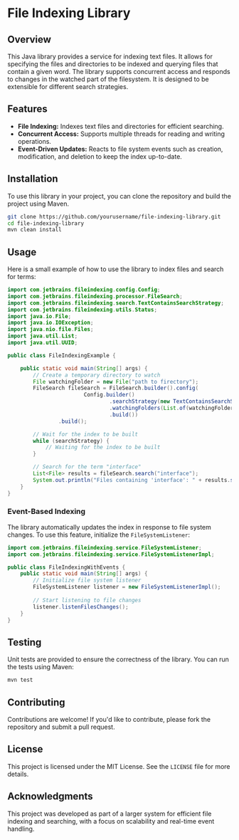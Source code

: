# File Indexing Library

## Overview

This Java library provides a service for indexing text files. It allows for specifying the files and directories to be indexed and querying files that contain a given word. The library supports concurrent access and responds to changes in the watched part of the filesystem. It is designed to be extensible for different search strategies.

## Features

- **File Indexing:** Indexes text files and directories for efficient searching.
- **Concurrent Access:** Supports multiple threads for reading and writing operations.
- **Event-Driven Updates:** Reacts to file system events such as creation, modification, and deletion to keep the index up-to-date.

## Installation

To use this library in your project, you can clone the repository and build the project using Maven.

```bash
git clone https://github.com/yourusername/file-indexing-library.git
cd file-indexing-library
mvn clean install
```

## Usage

Here is a small example of how to use the library to index files and search for terms:

```java
import com.jetbrains.fileindexing.config.Config;
import com.jetbrains.fileindexing.processor.FileSearch;
import com.jetbrains.fileindexing.search.TextContainsSearchStrategy;
import com.jetbrains.fileindexing.utils.Status;
import java.io.File;
import java.io.IOException;
import java.nio.file.Files;
import java.util.List;
import java.util.UUID;

public class FileIndexingExample {

    public static void main(String[] args) {
        // Create a temporary directory to watch
        File watchingFolder = new File("path to firectory");
        FileSearch fileSearch = FileSearch.builder().config(
                        Config.builder()
                                .searchStrategy(new TextContainsSearchStrategy())
                                .watchingFolders(List.of(watchingFolder))
                                .build())
                .build();

        // Wait for the index to be built
        while (searchStrategy) {
            // Waiting for the index to be built
        }

        // Search for the term "interface"
        List<File> results = fileSearch.search("interface");
        System.out.println("Files containing 'interface': " + results.size());
    }
}
```

### Event-Based Indexing

The library automatically updates the index in response to file system changes. To use this feature, initialize the `FileSystemListener`:

```java
import com.jetbrains.fileindexing.service.FileSystemListener;
import com.jetbrains.fileindexing.service.FileSystemListenerImpl;

public class FileIndexingWithEvents {
    public static void main(String[] args) {
        // Initialize file system listener
        FileSystemListener listener = new FileSystemListenerImpl();
        
        // Start listening to file changes
        listener.listenFilesChanges();
    }
}
```

## Testing

Unit tests are provided to ensure the correctness of the library. You can run the tests using Maven:

```bash
mvn test
```

## Contributing

Contributions are welcome! If you'd like to contribute, please fork the repository and submit a pull request.

## License

This project is licensed under the MIT License. See the `LICENSE` file for more details.

## Acknowledgments

This project was developed as part of a larger system for efficient file indexing and searching, with a focus on scalability and real-time event handling.
